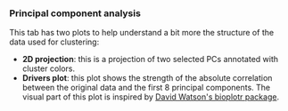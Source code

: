 ### Principal component analysis

This tab has two plots to help understand a bit more the structure of the data used for clustering:

* **2D projection**: this is a projection of two selected PCs annotated with cluster colors.
* **Drivers plot**: this plot shows the strength of the absolute correlation between the original data and the first 8 principal components. The visual part of this plot is inspired by [David Watson's bioplotr package](https://github.com/dswatson/bioplotr).
